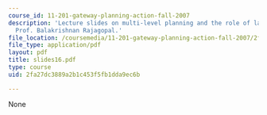 ```yaml
---
course_id: 11-201-gateway-planning-action-fall-2007
description: 'Lecture slides on multi-level planning and the role of law. Guest lecturer:
  Prof. Balakrishnan Rajagopal.'
file_location: /coursemedia/11-201-gateway-planning-action-fall-2007/2fa27dc3889a2b1c453f5fb1dda9ec6b_slides16.pdf
file_type: application/pdf
layout: pdf
title: slides16.pdf
type: course
uid: 2fa27dc3889a2b1c453f5fb1dda9ec6b

---
```

None